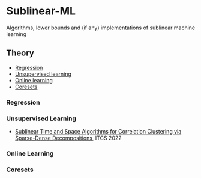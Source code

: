 # Sublinear-ML
Algorithms, lower bounds and (if any) implementations of sublinear machine learning

## Theory
* [Regression](#Regression)
* [Unsupervised learning](#Unsupervised-learning)
* [Online learning](#Online-learning)
* [Coresets](#Coresets)


### Regression


### Unsupervised Learning

- [Sublinear Time and Space Algorithms for Correlation Clustering via Sparse-Dense Decompositions](https://arxiv.org/pdf/2109.14528.pdf), ITCS 2022

### Online Learning



### Coresets


